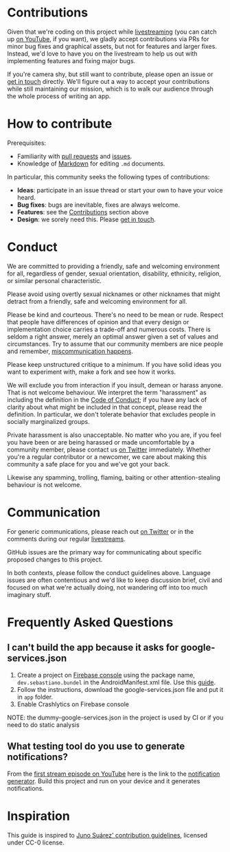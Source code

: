 # Contributions

Given that we're coding on this project while [livestreaming](http://bit.ly/cwi-twitch) (you can catch up [on YouTube](http://bit/ly/cwi-yt),
if you want), we gladly accept contributions via PRs for minor bug fixes and graphical assets, but not for features and larger fixes.
Instead, we'd love to have you on the livestream to help us out with implementing features and fixing major bugs.

If you're camera shy, but still want to contribute, please open an issue or [get in touch](https://twitter.com/codewiththeita) directly.
We'll figure out a way to accept your contributions while still maintaining our mission, which is to walk our audience through the
whole process of writing an app.

# How to contribute

Prerequisites:

- Familiarity with [pull requests](https://help.github.com/articles/using-pull-requests) and [issues](https://guides.github.com/features/issues/).
- Knowledge of [Markdown](https://help.github.com/articles/markdown-basics/) for editing `.md` documents.

In particular, this community seeks the following types of contributions:

- **Ideas**: participate in an issue thread or start your own to have your voice heard.
- **Bug fixes**: bugs are inevitable, fixes are always welcome.
- **Features**: see the [Contributions](#contributions) section above
- **Design**: we sorely need this. Please [get in touch](https://twitter.com/codewiththeita).

# Conduct

We are committed to providing a friendly, safe and welcoming environment for
all, regardless of gender, sexual orientation, disability, ethnicity, religion,
or similar personal characteristic.

Please avoid using overtly sexual nicknames or other nicknames that
might detract from a friendly, safe and welcoming environment for all.

Please be kind and courteous. There's no need to be mean or rude.
Respect that people have differences of opinion and that every design or
implementation choice carries a trade-off and numerous costs. There is seldom
a right answer, merely an optimal answer given a set of values and
circumstances. Try to assume that our community members are nice people
and remember, [miscommunication happens](https://hiddenbrain.org/podcast/why-conversations-go-wrong/).

Please keep unstructured critique to a minimum. If you have solid ideas you
want to experiment with, make a fork and see how it works.

We will exclude you from interaction if you insult, demean or harass anyone.
That is not welcome behaviour. We interpret the term "harassment" as
including the definition in the [Code of Conduct](CODE_OF_CONDUCT.md);
if you have any lack of clarity about what might be included in that concept,
please read the definition. In particular, we don't tolerate behavior that
excludes people in socially marginalized groups.

Private harassment is also unacceptable. No matter who you are, if you feel
you have been or are being harassed or made uncomfortable by a community
member, please contact us [on Twitter](https://twitter.com/codewiththeita)
immediately.
Whether you're a regular contributor or a newcomer, we care about
making this community a safe place for you and we've got your back.

Likewise any spamming, trolling, flaming, baiting or other attention-stealing
behaviour is not welcome.

# Communication

For generic communications, please reach out [on Twitter](https://twitter.com/codewiththeita)
or in the comments during our regular [livestreams](http://bit.ly/cwi-twitch).

GitHub issues are the primary way for communicating about specific proposed
changes to this project.

In both contexts, please follow the conduct guidelines above. Language issues
are often contentious and we'd like to keep discussion brief, civil and focused
on what we're actually doing, not wandering off into too much imaginary stuff.

# Frequently Asked Questions

## I can't build the app because it asks for google-services.json

1. Create a project on [Firebase console](https://console.firebase.google.com/) using the package name, `dev.sebastiano.bundel` in the AndroidManifest.xml file. Use this [guide](https://firebase.google.com/docs/android/setup).
1. Follow the instructions, download the google-services.json file and put it in `app` folder.
1. Enable Crashlytics on Firebase console

NOTE: the dummy-google-services.json in the project is used by CI or if you need to do static analysis

## What testing tool do you use to generate notifications?

From the [first stream episode on YouTube](https://www.youtube.com/watch?v=H6jEZY0gxg8&t=1357s) here is the link to the [notification generator](https://github.com/googlecreativelab/digital-wellbeing-experiments-toolkit/tree/master/notifications/notification-generator). Build this project and run on your device and it generates notifications.

# Inspiration
This guide is inspired to [Juno Suárez' contribution guidelines](https://github.com/junosuarez/CONTRIBUTING.md/blob/master/CONTRIBUTING.md),
licensed under CC-0 license.
